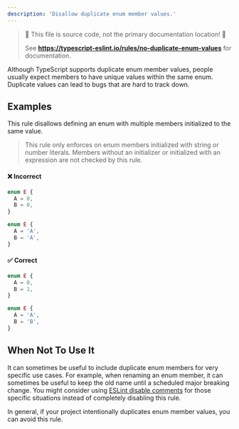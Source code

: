 ```yaml
---
description: 'Disallow duplicate enum member values.'
---
```


> 🛑 This file is source code, not the primary documentation location! 🛑
>
> See **https://typescript-eslint.io/rules/no-duplicate-enum-values** for documentation.

Although TypeScript supports duplicate enum member values, people usually expect members to have unique values within the same enum. Duplicate values can lead to bugs that are hard to track down.

## Examples

This rule disallows defining an enum with multiple members initialized to the same value.

> This rule only enforces on enum members initialized with string or number literals.
> Members without an initializer or initialized with an expression are not checked by this rule.

<!--tabs-->

#### ❌ Incorrect

```ts
enum E {
  A = 0,
  B = 0,
}
```

```ts
enum E {
  A = 'A',
  B = 'A',
}
```

#### ✅ Correct

```ts
enum E {
  A = 0,
  B = 1,
}
```

```ts
enum E {
  A = 'A',
  B = 'B',
}
```

<!--/tabs-->

## When Not To Use It

It can sometimes be useful to include duplicate enum members for very specific use cases.
For example, when renaming an enum member, it can sometimes be useful to keep the old name until a scheduled major breaking change.
You might consider using [ESLint disable comments](https://eslint.org/docs/latest/use/configure/rules#using-configuration-comments-1) for those specific situations instead of completely disabling this rule.

In general, if your project intentionally duplicates enum member values, you can avoid this rule.
